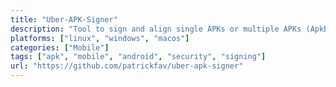 ```yaml
---
title: "Uber-APK-Signer"
description: "Tool to sign and align single APKs or multiple APKs (ApkBundles, xAPKs, split APKs) with Uber's method."
platforms: ["linux", "windows", "macos"]
categories: ["Mobile"]
tags: ["apk", "mobile", "android", "security", "signing"]
url: "https://github.com/patrickfav/uber-apk-signer"
---
```

